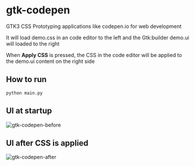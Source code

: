 # gtk-codepen
GTK3 CSS Prototyping applications like codepen.io for web development

It will load demo.css in an code editor to the left and the Gtk:builder demo.ui will loaded to the right

When **Apply CSS** is pressed, the CSS in the code editor will be applied to the demo.ui content on the right side


## How to run
```
python main.py
```
## UI at startup
![gtk-codepen-before](https://user-images.githubusercontent.com/283985/126753470-cb8fd9f3-8adf-4f87-925f-f0c3939934e3.png)

## UI after CSS is applied
![gtk-codepen-after](https://user-images.githubusercontent.com/283985/126753474-8e0508ee-8c70-4867-a0b7-eedd4fc19cef.png)


